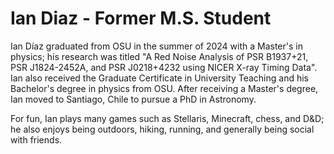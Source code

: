 # Ian Diaz - Former M.S. Student
Ian Díaz graduated from OSU in the summer of 2024 with a Master's in physics; his research was titled "A Red Noise Analysis of PSR B1937+21, PSR J1824-2452A, and PSR J0218+4232 using NICER X-ray Timing Data". Ian also received the Graduate Certificate in University Teaching and his Bachelor's degree in physics from OSU. After receiving a Master's degree, Ian moved to Santiago, Chile to pursue a PhD in Astronomy.

For fun, Ian plays many games such as Stellaris, Minecraft, chess, and D&D; he also enjoys being outdoors, hiking, running, and generally being social with friends.
